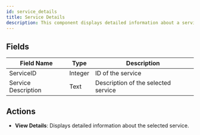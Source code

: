 ```yaml
---
id: service_details
title: Service Details
description: This component displays detailed information about a service.
---
```


## Fields

| Field Name         | Type    | Description                        |
|--------------------|---------|------------------------------------|
| ServiceID          | Integer | ID of the service                  |
| Service Description| Text    | Description of the selected service|

## Actions

- **View Details**: Displays detailed information about the selected service.
